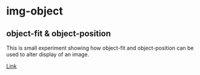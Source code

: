 # img-object

## object-fit & object-position

This is small experiment showing how object-fit and object-position can be used to alter display of an image.

[Link](https://rrenwick.github.io/minis-basics/img-object/)